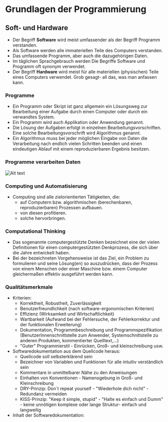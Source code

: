 # Grundlagen der Programmierung
## Soft- und Hardware
+ Der Begriff **Software** wird meist umfassender als der Begriff Programm verstanden.
+ Als Software werden alle immateriellen Teile des Computers verstanden.
+ Das umfassende Programm, aber auch die dazugehörigen Daten.
+ Im täglichen Sprachgebrauch werden Die Begriffe Software und Programm oft synonym verwendet.
+ Der Begriff **Hardware** wird meist für alle materiellen (physischen) Teile eines Computers verwendet. Grob gesagt- all das, was man anfassen kann.

### Programme
+ Ein Programm oder Skript ist ganz allgemein ein Lösungsweg zur Bearbeitung einer Aufgabe durch einen Computer oder durch ein verwandtes System.
+ Ein Programm wird auch Applikation oder Anwendung genannt.
+ Die Lösung der Aufgaben erfolgt in einzelnen Bearbeitungsvorschriften. Eine solche Bearbeitungsvorschrift wird Algorithmus genannt.
+ Ein Algorithmus muss bei jeder möglichen Eingabe von Daten die Verarbeitung nach endlich vielen Schritten beenden und einen eindeutigen Ablauf mit einem reproduzierbaren Ergebnis besitzen.
### Programme verarbeiten Daten 
![Alt text](img/verarbeitung.png)
### Computing und Automatisierung
+ Computing sind alle zielorientierten Tätigkeiten, die:
    + auf Computern bzw. algorithmischen (berechenbaren, reproduzierbaren) Prozessen aufbauen.
    + von diesen profitieren.
    + solche hervorbringen.
### Computational Thinking
+ Das sogenannte computergestützte Denken bezeichnet eine der vielen Definitionen für einen computergestützten Denkprozess, die sich über die Jahre entwickelt haben.
+ Bei der bezeichneten Vorgehensweise ist das Ziel, ein Problem zu formulieren und seine Lösung(en) so auszudrücken, dass der Prozess von einem Menschen oder einer Maschine bzw. einem Computer gleichermaßen effektiv ausgeführt werden kann.
### Qualitätsmerkmale
+ Kriterien:
    + Korrektheit, Robustheit, Zuverlässigkeit
    + Benutzerfreundlichkeit (nach software-ergonomischen Kriterien)
    + Effizienz (Wirksamkeit und Wirtschaftlichkeit)
    + Wartbarkeit (Aufwand bei der Fehlersuche, der Fehlerkorrektur und der funktionalen Erweiterung)
    + Dokumentation, Programmbeschreibung und Programmspezifikation (BenutzerInnenschnittstelle zum Anwender, Systemschnittstelle zu anderen Produkten, kommentierter Quelltext,...)
    + "Guter" Programmierstil - Einrücken, Groß- und kleinschreibung usw.
+ Softwaredokumentation aus dem Quellcode heraus:
    + Quellcode soll selbsterklärend sein
    + Bezeichner von Variablen und Funktionen für alle intuitiv verständlich sein
    + Kommentare in unmittelbarer Nähe zu den Anweisungen
    + Einhalten von Konventionen - Namensgebung in Groß- und Kleinschreibung
    + DRY-Prinzip: Don´t repeat yourself - "Wiederhole dich nicht" - Redundanz vermeiden
    + KISS-Prinzip: "Keep it simple, stupid" - "Halte es einfach und Dumm" - keine unnötigen komplexe oder lange Struktur- einfach und langweilig
+ Inhalt der Softwaredokumentation:
    

